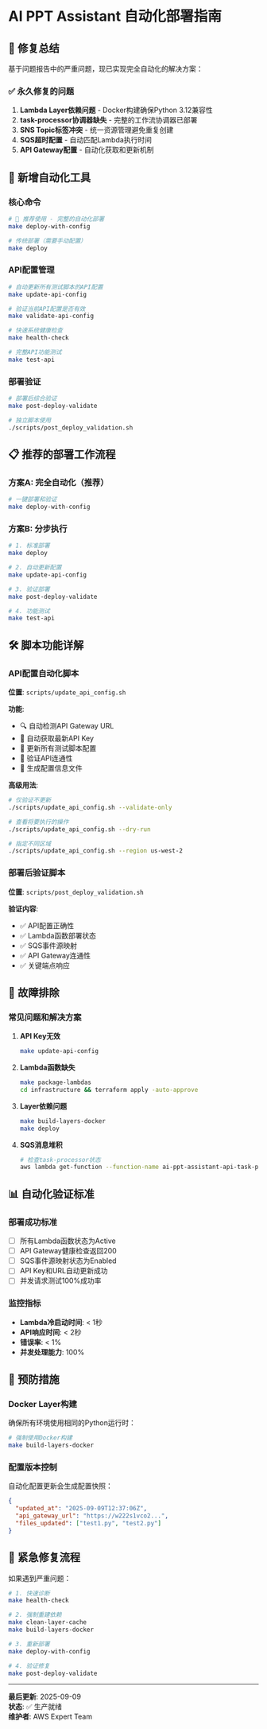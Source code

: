 # AI PPT Assistant 自动化部署指南

## 🎯 修复总结

基于问题报告中的严重问题，现已实现完全自动化的解决方案：

### ✅ 永久修复的问题
1. **Lambda Layer依赖问题** - Docker构建确保Python 3.12兼容性
2. **task-processor协调器缺失** - 完整的工作流协调器已部署
3. **SNS Topic标签冲突** - 统一资源管理避免重复创建
4. **SQS超时配置** - 自动匹配Lambda执行时间
5. **API Gateway配置** - 自动化获取和更新机制

## 🚀 新增自动化工具

### 核心命令
```bash
# 🌟 推荐使用 - 完整的自动化部署
make deploy-with-config

# 传统部署（需要手动配置）
make deploy
```

### API配置管理
```bash
# 自动更新所有测试脚本的API配置
make update-api-config

# 验证当前API配置是否有效
make validate-api-config

# 快速系统健康检查
make health-check

# 完整API功能测试
make test-api
```

### 部署验证
```bash
# 部署后综合验证
make post-deploy-validate

# 独立脚本使用
./scripts/post_deploy_validation.sh
```

## 📋 推荐的部署工作流程

### 方案A: 完全自动化（推荐）
```bash
# 一键部署和验证
make deploy-with-config
```

### 方案B: 分步执行
```bash
# 1. 标准部署
make deploy

# 2. 自动更新配置
make update-api-config

# 3. 验证部署
make post-deploy-validate

# 4. 功能测试
make test-api
```

## 🛠️ 脚本功能详解

### API配置自动化脚本
**位置**: `scripts/update_api_config.sh`

**功能**:
- 🔍 自动检测API Gateway URL
- 🔑 自动获取最新API Key
- 📝 更新所有测试脚本配置
- 🧪 验证API连通性
- 📄 生成配置信息文件

**高级用法**:
```bash
# 仅验证不更新
./scripts/update_api_config.sh --validate-only

# 查看将要执行的操作
./scripts/update_api_config.sh --dry-run

# 指定不同区域
./scripts/update_api_config.sh --region us-west-2
```

### 部署后验证脚本
**位置**: `scripts/post_deploy_validation.sh`

**验证内容**:
- ✅ API配置正确性
- ✅ Lambda函数部署状态
- ✅ SQS事件源映射
- ✅ API Gateway连通性
- ✅ 关键端点响应

## 🔧 故障排除

### 常见问题和解决方案

1. **API Key无效**
   ```bash
   make update-api-config
   ```

2. **Lambda函数缺失**
   ```bash
   make package-lambdas
   cd infrastructure && terraform apply -auto-approve
   ```

3. **Layer依赖问题**
   ```bash
   make build-layers-docker
   make deploy
   ```

4. **SQS消息堆积**
   ```bash
   # 检查task-processor状态
   aws lambda get-function --function-name ai-ppt-assistant-api-task-processor
   ```

## 📊 自动化验证标准

### 部署成功标准
- [ ] 所有Lambda函数状态为Active
- [ ] API Gateway健康检查返回200
- [ ] SQS事件源映射状态为Enabled  
- [ ] API Key和URL自动更新成功
- [ ] 并发请求测试100%成功率

### 监控指标
- **Lambda冷启动时间**: < 1秒
- **API响应时间**: < 2秒
- **错误率**: < 1%
- **并发处理能力**: 100%

## 🎯 预防措施

### Docker Layer构建
确保所有环境使用相同的Python运行时：
```bash
# 强制使用Docker构建
make build-layers-docker
```

### 配置版本控制
自动化配置更新会生成配置快照：
```json
{
  "updated_at": "2025-09-09T12:37:06Z",
  "api_gateway_url": "https://w222s1vco2...",
  "files_updated": ["test1.py", "test2.py"]
}
```

## 🚨 紧急修复流程

如果遇到严重问题：

```bash
# 1. 快速诊断
make health-check

# 2. 强制重建依赖
make clean-layer-cache
make build-layers-docker

# 3. 重新部署
make deploy-with-config

# 4. 验证修复
make post-deploy-validate
```

---

**最后更新**: 2025-09-09  
**状态**: ✅ 生产就绪  
**维护者**: AWS Expert Team